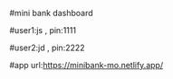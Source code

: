 #mini bank dashboard

#user1:js , pin:1111

#user2:jd , pin:2222

#app url:https://minibank-mo.netlify.app/
